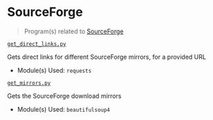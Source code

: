 # SourceForge

> Program(s) related to [SourceForge](https://sourceforge.net/)

[`get_direct_links.py`](get_direct_links.py)

Gets direct links for different SourceForge mirrors, for a provided URL

- Module(s) Used: `requests`

[`get_mirrors.py`](get_mirrors.py)

Gets the SourceForge download mirrors

- Module(s) Used: `beautifulsoup4`
